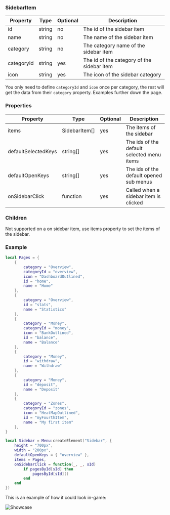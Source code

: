 ### SidebarItem
| Property            | Type                         | Optional | Description                                          |
|-                    |-                             |-         |-                                                     |
| id                  | string                       | no       | The id of the sidebar item                           |
| name                | string                       | no       | The name of the sidebar item                         |
| category            | string                       | no      | The category name of the sidebar item                 |
| categoryId          | string                       | yes      | The id of the category of the sidebar item           |
| icon                | string                       | yes      | The icon of the sidebar category                     |

You only need to define `categoryId` and `icon` once per category, the rest will get the data from their `category` property. Examples further down the page.

### Properties
| Property            | Type                         | Optional | Description                                          |
|-                    |-                             |-         |-                                                     |
| items               | SidebarItem[]                | yes      | The items of the sidebar                             |
| defaultSelectedKeys | string[]                     | yes      | The ids of the default selected menu items           |
| defaultOpenKeys     | string[]                     | yes      | The ids of the default opened sub menus              |
| onSidebarClick      | function                     | yes      | Called when a sidebar item is clicked                |

### Children
Not supported on a on sidebar item, use items property to set the items of the sidebar.

### Example
```lua
local Pages = {
    {
        category = "Overview",
        categoryId = "overview",
        icon = "DashboardOutlined",
        id = "home",
        name = "Home"
    },
    {
        category = "Overview",
        id = "stats",
        name = "Statistics"
    },
    {
        category = "Money",
        categoryId = "money",
        icon = "BankOutlined",
        id = "balance",
        name = "Balance"
    },
    {
        category = "Money",
        id = "withdraw",
        name = "Withdraw"
    },
    {
        category = "Money",
        id = "deposit",
        name = "Deposit"
    },
    {
        category = "Zones",
        categoryId = "zones",
        icon = "HeatMapOutlined",
        id = "myFourthItem",
        name = "My first item"
    },
}

local Sidebar = Menu:createElement("Sidebar", {
    height = "700px",
    width = "200px",
    defaultOpenKeys = { "overview" },
    items = Pages,
    onSidebarClick = function(_, _, sId)
        if pagesById[sId] then
            pagesById[sId]()
        end
    end
})
```
This is an example of how it could look in-game:<p/>
![Showcase](https://i.imgur.com/owDJknf.jpeg)